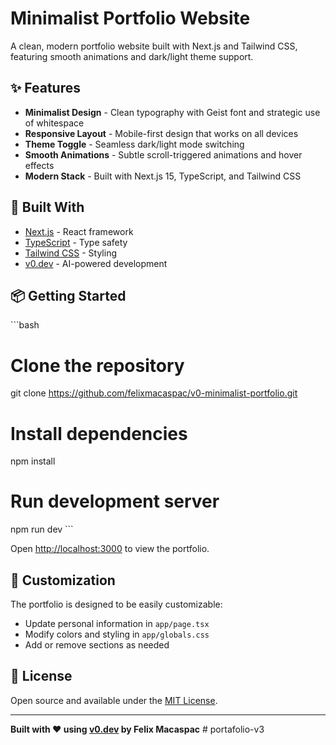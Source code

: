 # Minimalist Portfolio Website

A clean, modern portfolio website built with Next.js and Tailwind CSS, featuring smooth animations and dark/light theme support.

## ✨ Features

- **Minimalist Design** - Clean typography with Geist font and strategic use of whitespace
- **Responsive Layout** - Mobile-first design that works on all devices
- **Theme Toggle** - Seamless dark/light mode switching
- **Smooth Animations** - Subtle scroll-triggered animations and hover effects
- **Modern Stack** - Built with Next.js 15, TypeScript, and Tailwind CSS

## 🚀 Built With

- [Next.js](https://nextjs.org/) - React framework
- [TypeScript](https://www.typescriptlang.org/) - Type safety
- [Tailwind CSS](https://tailwindcss.com/) - Styling
- [v0.dev](https://v0.dev/) - AI-powered development

## 📦 Getting Started

\`\`\`bash
# Clone the repository
git clone https://github.com/felixmacaspac/v0-minimalist-portfolio.git

# Install dependencies
npm install

# Run development server
npm run dev
\`\`\`

Open [http://localhost:3000](http://localhost:3000) to view the portfolio.

## 🎨 Customization

The portfolio is designed to be easily customizable:

- Update personal information in `app/page.tsx`
- Modify colors and styling in `app/globals.css`
- Add or remove sections as needed

## 📄 License

Open source and available under the [MIT License](LICENSE).

---

**Built with ❤️ using [v0.dev](https://v0.dev) by Felix Macaspac**
#   p o r t a f o l i o - v 3  
 